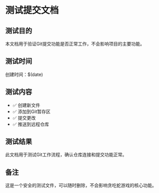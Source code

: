 # 测试提交文档

## 测试目的
本文档用于验证Git提交功能是否正常工作，不会影响项目的主要功能。

## 测试时间
创建时间：$(date)

## 测试内容
- ✅ 创建新文件
- ✅ 添加到Git暂存区
- ✅ 提交更改
- ✅ 推送到远程仓库

## 测试结果
此文档用于测试Git工作流程，确认仓库连接和提交功能正常。

## 备注
这是一个安全的测试文件，可以随时删除，不会影响贪吃蛇游戏的核心功能。